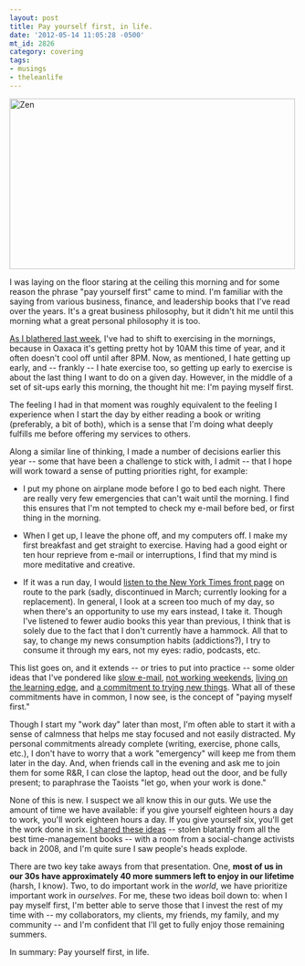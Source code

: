 ```yaml
---
layout: post
title: Pay yourself first, in life.
date: '2012-05-14 11:05:28 -0500'
mt_id: 2826
category: covering
tags:
- musings
- theleanlife
---
```


<a href="http://www.flickr.com/photos/josefeliciano/3849557951/" title="Zen by Josefe aka Hipnosapo, on Flickr"><img src="http://farm3.staticflickr.com/2548/3849557951_0d8b5277f0.jpg" width="500" height="299" alt="Zen"></a>

I was laying on the floor staring at the ceiling this morning and for some reason the phrase "pay yourself first" came to mind. I'm familiar with the saying from various business, finance, and leadership books that I've read over the years. It's a great business philosophy, but it didn't hit me until this morning what a great personal philosophy it is too.

[As I blathered last week](http://www.phillipadsmith.com/2012/05/does-living-open-increase-positive-personal-motivation.html), I've had to shift to exercising in the mornings, because in Oaxaca it's getting pretty hot by 10AM this time of year, and it often doesn't cool off until after 8PM. Now, as mentioned, I hate getting up early, and -- frankly -- I hate exercise too, so getting up early to exercise is about the last thing I want to do on a given day. However, in the middle of a set of sit-ups early this morning, the thought hit me: I'm paying myself first.

The feeling I had in that moment was roughly equivalent to the feeling I experience when I start the day by either reading a book or writing (preferably, a bit of both), which is a sense that I'm doing what deeply fulfills me before offering my services to others.

Along a similar line of thinking, I made a number of decisions earlier this year -- some that have been a challenge to stick with, I admit -- that I hope will work toward a sense of putting priorities right, for example:

* I put my phone on airplane mode before I go to bed each night. There are really very few emergencies that can't wait until the morning. I find this ensures that I'm not tempted to check my e-mail before bed, or first thing in the morning.

* When I get up, I leave the phone off, and my computers off. I make my first breakfast and get straight to exercise. Having had a good eight or ten hour reprieve from e-mail or interruptions, I find that my mind is more meditative and creative.

* If it was a run day, I would [listen to the New York Times front page](http://www.theatlanticwire.com/business/2012/03/sad-news-new-york-times-front-page-podcast-no-more/50449/) on route to the park (sadly, discontinued in March; currently looking for a replacement). In general, I look at a screen too much of my day, so when there's an opportunity to use my ears instead, I take it. Though I've listened to fewer audio books this year than previous, I think that is solely due to the fact that I don't currently have a hammock. All that to say, to change my news consumption habits (addictions?), I try to consume it through my ears, not my eyes: radio, podcasts, etc.

This list goes on, and it extends -- or tries to put into practice -- some older ideas that I've pondered like [slow e-mail](http://www.phillipadsmith.com/2007/07/longing-for-the-days-of-snail-mail-a-guide-to-slow-e-mail.html), [not working weekends](http://www.phillipadsmith.com/2011/07/tao-of-consulting-why-working-weekends-doesnt-work.html), [living on the learning edge](http://www.phillipadsmith.com/2011/11/living-on-the-learning-edge.html), and [a commitment to trying new things](http://www.phillipadsmith.com/2012/04/when-in-doubt-try-something-new.html). What all of these commitments have in common, I now see, is the concept of "paying myself first."

Though I start my "work day" later than most, I'm often able to start it with a sense of calmness that helps me stay focused and not easily distracted. My personal commitments already complete (writing, exercise, phone calls, etc.), I don't have to worry that a work "emergency" will keep me from them later in the day. And, when friends call in the evening and ask me to join them for some R&R, I can close the laptop, head out the door, and be fully present; to paraphrase the Taoists "let go, when your work is done."

None of this is new. I suspect we all know this in our guts. We use the amount of time we have available: if you give yourself eighteen hours a day to work, you'll work eighteen hours a day. If you give yourself six, you'll get the work done in six. [I shared these ideas](http://www.slideshare.net/phillipadsmith/time-management-for-the-productivity-challenged) -- stolen blatantly from all the best time-management books -- with a room from a social-change activists back in 2008, and I'm quite sure I saw people's heads explode.

There are two key take aways from that presentation. One, **most of us in our 30s have approximately 40 more summers left to enjoy in our lifetime** (harsh, I know). Two, to do important work in the _world_, we have prioritize important work in _ourselves_. For me, these two ideas boil down to: when I pay myself first, I'm better able to serve those that I invest the rest of my time with -- my collaborators, my clients, my friends, my family, and my community -- and I'm confident that I'll get to fully enjoy those remaining summers.

In summary: Pay yourself first, in life.
